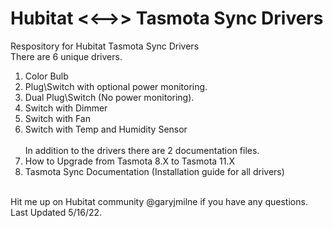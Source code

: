 # Hubitat <<-->> Tasmota Sync Drivers<br/>
Respository for Hubitat Tasmota Sync Drivers<br/>
There are 6 unique drivers.<br/>
1) Color Bulb<br/>
2) Plug\Switch with optional power monitoring.<br/>
3) Dual Plug\Switch (No power monitoring).<br/>
4) Switch with Dimmer<br/>
5) Switch with Fan<br/>
6) Switch with Temp and Humidity Sensor<br/>
<br/>In addition to the drivers there are 2 documentation files.<br/>
1) How to Upgrade from Tasmota 8.X to Tasmota 11.X <br/>
2) Tasmota Sync Documentation (Installation guide for all drivers) <br/>
<br/>
Hit me up on Hubitat community @garyjmilne if you have any questions.<br/>
Last Updated 5/16/22.<br/>
